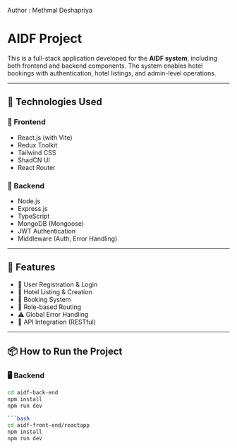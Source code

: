 Author : Methmal Deshapriya

# AIDF Project

This is a full-stack application developed for the **AIDF system**, including both frontend and backend components. The system enables hotel bookings with authentication, hotel listings, and admin-level operations.

---

## 🚀 Technologies Used

### 🔹 Frontend

- React.js (with Vite)
- Redux Toolkit
- Tailwind CSS
- ShadCN UI
- React Router

### 🔹 Backend

- Node.js
- Express.js
- TypeScript
- MongoDB (Mongoose)
- JWT Authentication
- Middleware (Auth, Error Handling)

---

## 🧪 Features

- 🔐 User Registration & Login
- 🏨 Hotel Listing & Creation
- 📅 Booking System
- 🧭 Role-based Routing
- ⚠️ Global Error Handling
- 🔁 API Integration (RESTful)

---

## 📦 How to Run the Project

### 🖥️ Backend

````bash
cd aidf-back-end
npm install
npm run dev

```bash
cd aidf-front-end/reactapp
npm install
npm run dev
````
